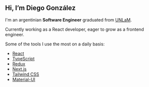 ## Hi, I’m Diego González

I'm an argentinian **Software Engineer** graduated from [UNLaM](https://www.unlam.edu.ar/).

Currently working as a React developer, eager to grow as a frontend engineer.

Some of the tools I use the most on a daily basis:

- [React](https://es.reactjs.org/)
- [TypeScript](https://www.typescriptlang.org/)
- [Redux](https://react-redux.js.org/)
- [Next.js](https://nextjs.org/)
- [Tailwind CSS](https://tailwindcss.com/)
- [Material-UI](https://material-ui.com/)

